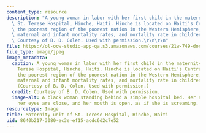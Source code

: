 ```yaml
---
content_type: resource
description: "A young woman in labor with her first child in the maternity unit of\
  \ St. Terese Hospital, Hinche, Haiti. Hinche is located on Haiti's Central Plateau,\
  \ the poorest region of the poorest nation in the Western Hemisphere, with the highest\
  \ maternal and infant mortality rates, and mortality rate in children under five.\
  \ Courtesy of B. D. Colen. Used with permission.\r\n\r\n"
file: https://ol-ocw-studio-app-qa.s3.amazonaws.com/courses/21w-749-documentary-photography-and-photojournalism-still-images-of-a-world-in-motion-spring-2016/8640b2173080ec3eef15acdc6d2c7e52_21w-749s16.jpg
file_type: image/jpeg
image_metadata:
  caption: A young woman in labor with her first child in the maternity unit of St.
    Terese Hospital, Hinche, Haiti. Hinche is located on Haiti's Central Plateau,
    the poorest region of the poorest nation in the Western Hemisphere, with the highest
    maternal and infant mortality rates, and mortality rate in children under five.
    (Courtesy of B. D. Colen. Used with permission.)
  credit: Courtesy of B. D. Colen. Used with permission.
  image-alt: A black woman standing behind a simple hospital bed. Her arms are outstretched,
    her eyes are close, and her mouth is open, as if she is screaming.
resourcetype: Image
title: Maternity unit of St. Terese Hospital, Hinche, Haiti
uid: 8640b217-3080-ec3e-ef15-acdc6d2c7e52
---
```

